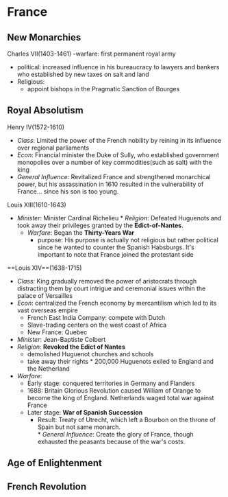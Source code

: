 


# France

## New Monarchies
 Charles VII(1403-1461)
-warfare: first permanent royal army
- political: increased influence in his bureaucracy to lawyers and bankers who established by new taxes on salt and land
- Religious: 
  - appoint bishops in the Pragmatic Sanction of Bourges

## Royal Absolutism
 

Henry IV(1572-1610)
   * _Class_: Limited the power of the French nobility by reining in its influence over regional parliaments
   * _Econ_: Financial minister the Duke of Sully, who established government monopolies over a number of key commodities(such as salt) with the king
   * _General Influence_: Revitalized France and strengthened monarchical power, but his assassination in 1610 resulted in the vulnerability of France... since his son is too young.

Louis XIII(1610-1643)
   * _Minister_: Minister Cardinal Richelieu 
    * _Religion_: Defeated Huguenots and took away their privileges granted by the **Edict-of-Nantes**.
     * _Warfare_: Began the **Thirty-Years War**
       + purpose: His purpose is actually not religious but rather political since he wanted to counter the Spanish Habsburgs. It's important to note that France joined the protestant side
       
 ==Louis XIV==(1638-1715)
   * _Class_: King gradually removed the power of aristocrats through distracting them by court intrigue and ceremonial issues within the palace of Versailles
   * _Econ_: centralized the French economy by mercantilism which led to its vast overseas empire
       + French East India Company: compete with Dutch
       + Slave-trading centers on the west coast of Africa
       + New France: Quebec
   * _Minister_: Jean-Baptiste Colbert
   * _Religion_: **Revoked the Edict of Nantes**
        * demolished Huguenot churches and schools 
        * take away their rights
         * 200,000 Huguenots exiled to England and the Netherland
   * _Warfare_: 
        + Early stage: conquered territories in Germany and Flanders
        + 1688: Britain Glorious Revolution caused William of Orange to become the king of England. Netherlands waged total war against France
        + Later stage: **War of Spanish Succession**
            + Result: Treaty of Utrecht, which left a Bourbon on the throne of Spain but not same monarch.         
    * _General Influence_: Create the glory of France, though exhausted the peasants because of the war's costs.


## Age of Enlightenment

## French Revolution






<!--stackedit_data:
eyJoaXN0b3J5IjpbMTkzOTc0NzM4MywxMzM5MDEzNjg5LDY1MT
YyMTY0MSwtMTU0ODQ1Nzk5LC0xNTQ4NDU3OTksLTUxNTEzMTQ0
NywxNDQ2OTQ4NTkwXX0=
-->